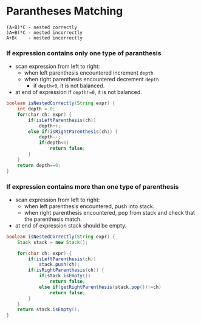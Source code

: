 # Parantheses Matching

```
(A+B)*C - nested correctly
)A+B(*C - nested incorrectly
A+B(    - nested incorrectly
```

### If expression contains only one type of paranthesis

* scan expression from left to right:
    * when left parenthesis encountered increment `depth`
    * when right parenthesis encountered decrement `depth`
        * if `depth<0`, it is not balanced.
* at end of expression if `depth!=0`, it is not balanced.

```java
boolean isNestedCorrectly(String expr) {
    int depth = 0;
    for(char ch: expr) {
        if(isLeftParenthesis(ch))
            depth++;
        else if(isRightParenthesis(ch)) {
            depth--;
            if(depth<0)
                return false;
        }
    }
    return depth==0;
}
```

### If expression contains more than one type of parenthesis

* scan expression from left to right:
    * when left parenthesis encountered, push into stack.
    * when right parenthesis encountered, pop from stack and check that the parenthesis match.
* at end of expression stack should be empty.

```java
boolean isNestedCorrectly(String expr) {
    Stack stack = new Stack();

    for(char ch: expr) {
        if(isLeftParenthesis(ch))
            stack.push(ch);
        if(isRightParenthesis(ch)) {
            if(stack.isEmpty())
                return false;
            else if(getRightParenthesis(stack.pop())!=ch)
                return false;
        }
    }
    return stack.isEmpty();
}
```
